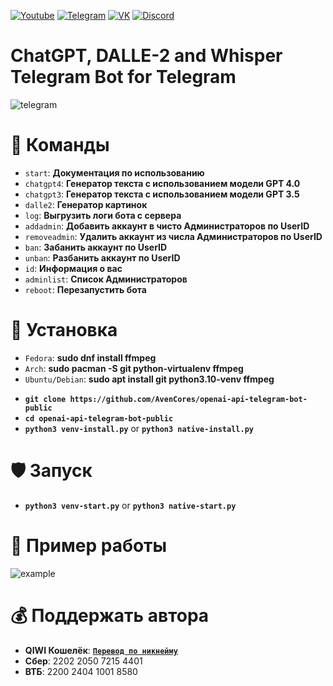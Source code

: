 [![Youtube](https://user-images.githubusercontent.com/64781822/185656066-cdb875f1-ade6-4499-ae50-79a4f61fdc3e.png)](https://www.youtube.com/@hzfmain/) [![Telegram](https://user-images.githubusercontent.com/64781822/185657127-657c530b-3849-4931-ab91-63d6f0508330.png)](https://t.me/hzfnews) [![VK](https://user-images.githubusercontent.com/64781822/185657778-21a240e2-da1f-4b72-b37e-447c9adebfcb.png)](https://vk.com/hzforum1) [![Discord](https://user-images.githubusercontent.com/64781822/185659753-b997c6db-c91a-42c0-8876-6826d46568ba.png)](https://discord.com/invite/7bneGfUS5h)
# ChatGPT, DALLE-2 and Whisper Telegram Bot for Telegram
![telegram](https://i.imgur.com/VD1thkQ.png)

# 🎯 Команды
+ `start`: **Документация по использованию** 
+ `chatgpt4`: **Генератор текста с использованием модели GPT 4.0** 
+ `chatgpt3`: **Генератор текста с использованием модели GPT 3.5** 
+ `dalle2`: **Генератор картинок** 
+ `log`: **Выгрузить логи бота с сервера** 
+ `addadmin`: **Добавить аккаунт в чисто Администраторов по UserID** 
+ `removeadmin`: **Удалить аккаунт из числа Администраторов по UserID** 
+ `ban`: **Забанить аккаунт по UserID** 
+ `unban`: **Разбанить аккаунт по UserID** 
+ `id`: **Информация о вас** 
+ `adminlist`: **Список Администраторов** 
+ `reboot`: **Перезапустить бота** 

# 🧬 Установка
+ `Fedora`: **sudo dnf install ffmpeg** 
+ `Arch`: **sudo pacman -S git python-virtualenv ffmpeg** 
+ `Ubuntu/Debian`: **sudo apt install git python3.10-venv ffmpeg**
- **`git clone https://github.com/AvenCores/openai-api-telegram-bot-public`**
- **`cd openai-api-telegram-bot-public`**
- **`python3 venv-install.py`** or **`python3 native-install.py`**

# 🛡️ Запуск
+ **`python3 venv-start.py`** or **`python3 native-start.py`**

# 🖤 Пример работы
![example](https://i.imgur.com/vORaTRT.png)

# 💰 Поддержать автора
+  **QIWI Кошелёк**: [**`Перевод по никнейму`**](https://qiwi.com/n/AVENCORESDONATE)
+ **Сбер**: 2202 2050 7215 4401
+ **ВТБ**: 2200 2404 1001 8580

